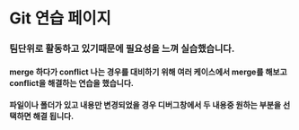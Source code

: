 # Git 연습 페이지
### 팀단위로 활동하고 있기때문에 필요성을 느껴 실습했습니다.
#### merge 하다가 conflict 나는 경우를 대비하기 위해 여러 케이스에서 merge를 해보고 conflict을 해결하는 연습을 했습니다. 
#### 파일이나 폴더가 있고 내용만 변경되었을 경우 디버그창에서 두 내용중 원하는 부분을 선택하면 해결 됩니다.
